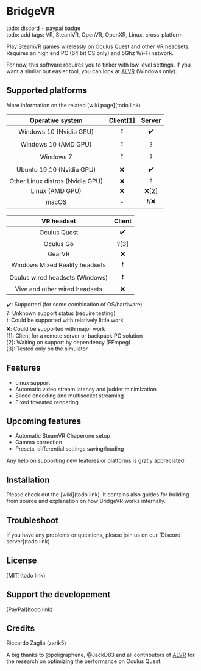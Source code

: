 # BridgeVR

todo: discord + paypal badge  
todo: add tags: VR, SteamVR, OpenVR, OpenXR, Linux, cross-platform

Play SteamVR games wirelessly on Oculus Quest and other VR headsets. Requires an high end PC (64 bit OS only) and 5Ghz Wi-Fi network.

For now, this software requires you to tinker with low level settings. If you want a similar but easier tool, you can look at [ALVR](https://github.com/JackD83/ALVR) (Windows only).

## Supported platforms

More information on the related [wiki page](todo link)

|         Operative system         | Client[1] | Server |
| :------------------------------: | :----: | :----: |
|     Windows 10 (Nvidia GPU)      |   ❗    |   ✔️   |
|       Windows 10 (AMD GPU)       |   ❗    |   ?    |
|            Windows 7             |   ❗    |   ?    |
|    Ubuntu 19.10 (Nvidia GPU)     |   ❌    |   ✔️   |
| Other Linux distros (Nvidia GPU) |   ❌    |   ?    |
|         Linux (AMD GPU)          |   ❌    |  ❌[2]  |
|              macOS               |   -    |  ❗/❌   |

|           VR headset            | Client |
| :-----------------------------: | :----: |
|          Oculus Quest           |   ✔️   |
|            Oculus Go            |  ?[3]  |
|             GearVR              |   ❌    |
| Windows Mixed Reality headsets  |   ❗    |
| Oculus wired headsets (Windows) |   ❗    |
|  Vive and other wired headsets  |   ❌    |

✔️: Supported (for some combination of OS/hardware)  
?: Unknown support status (require testing)  
❗: Could be supported with relatively little work  
❌: Could be supported with major work  
[1]: Client for a remote server or backpack PC solution  
[2]: Waiting on support by dependency (FFmpeg)  
[3]: Tested only on the simulator  

## Features

* Linux support
* Automatic video stream latency and judder minimization
* Sliced encoding and multisocket streaming
* Fixed foveated rendering

## Upcoming features

* Automatic SteamVR Chaperone setup
* Gamma correction
* Presets, differential settings saving/loading

Any help on supporting new features or platforms is gratly appreciated!

## Installation

Please check out the [wiki](todo link). It contains also guides for building from source and explanation on how BridgeVR works internally.

## Troubleshoot

If you have any problems or questions, please join us on our [Discord server](todo link)

## License

[MIT](todo link)

## Support the developement

[PayPal](todo link)

## Credits

Riccardo Zaglia (zarik5)

A big thanks to @poligraphene, @JackD83 and all contributors of [ALVR](https://github.com/JackD83/ALVR) for the research on optimizing the performance on Oculus Quest.  
